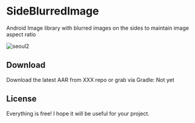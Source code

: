 # SideBlurredImage
Android Image library with blurred images on the sides to maintain image aspect ratio

![seoul2](https://user-images.githubusercontent.com/8408055/127190899-efb4192a-c652-4f00-b3b0-302e03fcc83a.jpg)



## Download
Download the latest AAR from XXX repo or grab via Gradle: Not yet

## License
Everything is free!
I hope it will be useful for your project.
